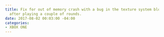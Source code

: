 ```yaml
---
title: Fix for out of memory crash with a bug in the texture system bloating out textures
  after playing a couple of rounds.
date: 2017-08-02 00:03:00 -04:00
categories:
- XBOX ONE
---
```


